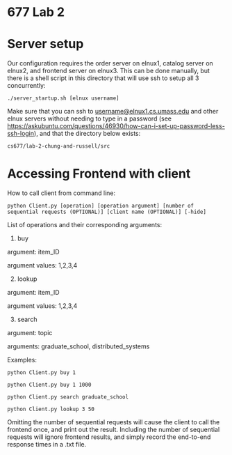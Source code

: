 # 677 Lab 2

# Server setup

Our configuration requires the order server on elnux1, catalog server on elnux2, and frontend server on elnux3.  This can be done manually, but there is a shell script in this directory that will use ssh to setup all 3 concurrently:

    ./server_startup.sh [elnux username]
    
Make sure that you can ssh to username@elnux1.cs.umass.edu and other elnux servers without needing to type in a password (see https://askubuntu.com/questions/46930/how-can-i-set-up-password-less-ssh-login), and that the directory below exists:

    cs677/lab-2-chung-and-russell/src

# Accessing Frontend with client

How to call client from command line:

    python Client.py [operation] [operation argument] [number of sequential requests (OPTIONAL)] [client name (OPTIONAL)] [-hide]

List of operations and their corresponding arguments:

  1. buy
  
  argument: item_ID
    
  argument values: 1,2,3,4
    
  2. lookup
  
  argument: item_ID
    
  argument values: 1,2,3,4
    
  3. search
   
   argument: topic
    
   arguments: graduate_school, distributed_systems
    
Examples:

    python Client.py buy 1
  
    python Client.py buy 1 1000
  
    python Client.py search graduate_school
  
    python Client.py lookup 3 50
  
    
Omitting the number of sequential requests will cause the client to call the frontend once, and print out the result.
Including the number of sequential requests will ignore frontend results, and simply record the end-to-end response times in a .txt file.
